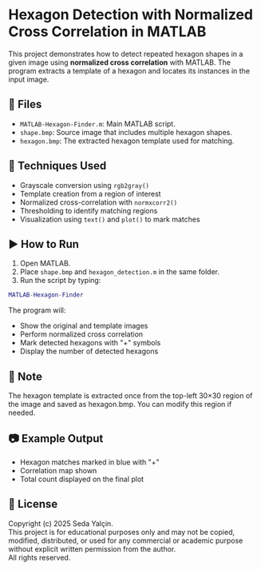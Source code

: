 # Hexagon Detection with Normalized Cross Correlation in MATLAB

This project demonstrates how to detect repeated hexagon shapes in a given image using **normalized cross correlation** with MATLAB. The program extracts a template of a hexagon and locates its instances in the input image.

## 📁 Files

- `MATLAB-Hexagon-Finder.m`: Main MATLAB script.
- `shape.bmp`: Source image that includes multiple hexagon shapes.
- `hexagon.bmp`: The extracted hexagon template used for matching.

## 🧠 Techniques Used

- Grayscale conversion using `rgb2gray()`
- Template creation from a region of interest
- Normalized cross-correlation with `normxcorr2()`
- Thresholding to identify matching regions
- Visualization using `text()` and `plot()` to mark matches

## ▶️ How to Run

1. Open MATLAB.
2. Place `shape.bmp` and `hexagon_detection.m` in the same folder.
3. Run the script by typing:
```matlab
MATLAB-Hexagon-Finder
```
The program will:
- Show the original and template images
- Perform normalized cross correlation
- Mark detected hexagons with "+" symbols
- Display the number of detected hexagons

## 📌 Note
The hexagon template is extracted once from the top-left 30×30 region of the image and saved as hexagon.bmp. You can modify this region if needed.

## 📷 Example Output
- Hexagon matches marked in blue with "+"
- Correlation map shown
- Total count displayed on the final plot

## 🚫 License
Copyright (c) 2025 Seda Yalçin.  
This project is for educational purposes only and may not be copied, modified, distributed, or used for any commercial or academic purpose without explicit written permission from the author.  
All rights reserved.
